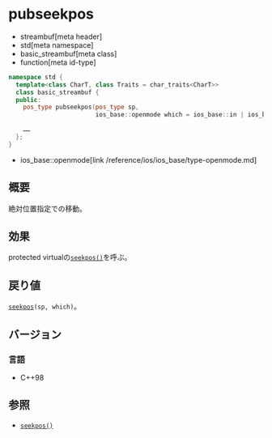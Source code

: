 # pubseekpos
* streambuf[meta header]
* std[meta namespace]
* basic_streambuf[meta class]
* function[meta id-type]

```cpp
namespace std {
  template<class CharT, class Traits = char_traits<CharT>>
  class basic_streambuf {
  public:
    pos_type pubseekpos(pos_type sp,
                        ios_base::openmode which = ios_base::in | ios_base::out);

    ……
  };
}
```
* ios_base::openmode[link /reference/ios/ios_base/type-openmode.md]

## 概要
絶対位置指定での移動。

## 効果
protected virtualの[`seekpos()`](seekpos.md)を呼ぶ。

## 戻り値
[`seekpos`](seekpos.md)`(sp, which)`。

## バージョン
### 言語
- C++98

## 参照
- [`seekpos()`](seekpos.md)
